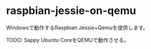 # raspbian-jessie-on-qemu

Windowsで動作するRaspbian Jessie+Qemuを提供します。

TODO: Sappy Ubuntu CoreをQEMUで動作させる。
